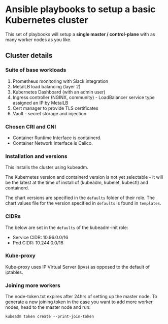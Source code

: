 # Ansible playbooks to setup a basic Kubernetes cluster

This set of playbooks will setup a **single master / control-plane** with as many worker nodes as you like.

## Cluster details

### Suite of base workloads

1. Prometheus monitoring with Slack integration
2. MetalLB load balancing (layer 2)
3. Kubernetes Dashboard (with an admin user)
4. Ingress controller (NGINX, community) - LoadBalancer service type assigned an IP by MetalLB
5. Cert manager to provide TLS certificates
6. Vault - secret storage and injection

### Chosen CRI and CNI

- Container Runtime Interface is containerd.
- Container Network Interface is Calico.

### Installation and versions

This installs the cluster using kubeadm.

The Kubernetes version and containerd version is not yet selectable - it will be the latest at the time of install of (kubeadm, kubelet, kubectl) and containerd.

The chart versions are specified in the `defaults` folder of their role. The chart values file for the version specified in `defaults` is found in `templates`.

### CIDRs

The below are set in the `defaults` of the kubeadm-init role:

- Service CIDR: 10.96.0.0/16
- Pod CIDR: 10.244.0.0/16

### Kube-proxy

Kube-proxy uses IP Virtual Server (ipvs) as opposed to the default of iptables.

### Joining more workers

The node-token.txt expires after 24hrs of setting up the master node.
To generate a new joining token in the case you want to add more worker nodes, head to the master node and run:

```
kubeadm token create --print-join-token
```

